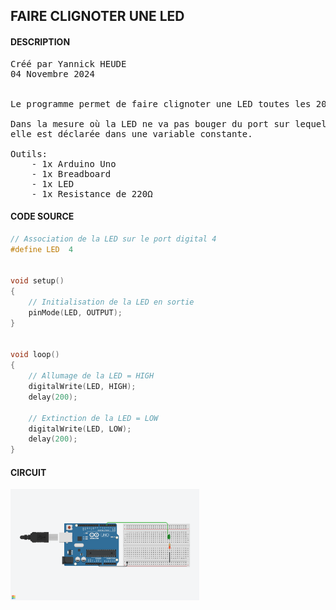 ## FAIRE CLIGNOTER UNE LED

#### DESCRIPTION

<pre>
Créé par Yannick HEUDE
04 Novembre 2024


Le programme permet de faire clignoter une LED toutes les 200 millisecondes (0.2 secondes).

Dans la mesure où la LED ne va pas bouger du port sur lequel elle est connectée,
elle est déclarée dans une variable constante.

Outils:
    - 1x Arduino Uno
    - 1x Breadboard
    - 1x LED
    - 1x Resistance de 220Ω
</pre>

#### CODE SOURCE

```c
// Association de la LED sur le port digital 4
#define LED  4


void setup()
{
    // Initialisation de la LED en sortie
    pinMode(LED, OUTPUT);
}


void loop()
{
    // Allumage de la LED = HIGH
    digitalWrite(LED, HIGH);
    delay(200);

    // Extinction de la LED = LOW
    digitalWrite(LED, LOW);
    delay(200);
}
```

#### CIRCUIT

<div align="left">
    <img
        src="https://github.com/AyckinnLisa/arduino/blob/main/pics/01.png"
        style="width:60%">
</div>
